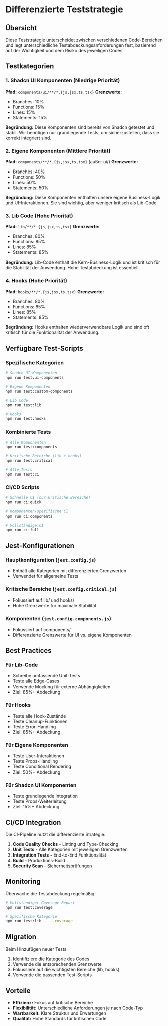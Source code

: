 # Differenzierte Teststrategie

## Übersicht

Diese Teststrategie unterscheidet zwischen verschiedenen Code-Bereichen und legt unterschiedliche Testabdeckungsanforderungen fest, basierend auf der Wichtigkeit und dem Risiko des jeweiligen Codes.

## Testkategorien

### 1. Shadcn UI Komponenten (Niedrige Priorität)

**Pfad:** `components/ui/**/*.{js,jsx,ts,tsx}`
**Grenzwerte:**

- Branches: 10%
- Functions: 15%
- Lines: 15%
- Statements: 15%

**Begründung:** Diese Komponenten sind bereits von Shadcn getestet und stabil. Wir benötigen nur grundlegende Tests, um sicherzustellen, dass sie korrekt integriert sind.

### 2. Eigene Komponenten (Mittlere Priorität)

**Pfad:** `components/**/*.{js,jsx,ts,tsx}` (außer ui/)
**Grenzwerte:**

- Branches: 40%
- Functions: 50%
- Lines: 50%
- Statements: 50%

**Begründung:** Diese Komponenten enthalten unsere eigene Business-Logik und UI-Interaktionen. Sie sind wichtig, aber weniger kritisch als Lib-Code.

### 3. Lib Code (Hohe Priorität)

**Pfad:** `lib/**/*.{js,jsx,ts,tsx}`
**Grenzwerte:**

- Branches: 80%
- Functions: 85%
- Lines: 85%
- Statements: 85%

**Begründung:** Lib-Code enthält die Kern-Business-Logik und ist kritisch für die Stabilität der Anwendung. Hohe Testabdeckung ist essentiell.

### 4. Hooks (Hohe Priorität)

**Pfad:** `hooks/**/*.{js,jsx,ts,tsx}`
**Grenzwerte:**

- Branches: 80%
- Functions: 85%
- Lines: 85%
- Statements: 85%

**Begründung:** Hooks enthalten wiederverwendbare Logik und sind oft kritisch für die Funktionalität der Anwendung.

## Verfügbare Test-Scripts

### Spezifische Kategorien

```bash
# Shadcn UI Komponenten
npm run test:ui-components

# Eigene Komponenten
npm run test:custom-components

# Lib Code
npm run test:lib

# Hooks
npm run test:hooks
```

### Kombinierte Tests

```bash
# Alle Komponenten
npm run test:components

# Kritische Bereiche (lib + hooks)
npm run test:critical

# Alle Tests
npm run test:ci
```

### CI/CD Scripts

```bash
# Schnelle CI (nur kritische Bereiche)
npm run ci:quick

# Komponenten-spezifische CI
npm run ci:components

# Vollständige CI
npm run ci:full
```

## Jest-Konfigurationen

### Hauptkonfiguration (`jest.config.js`)

- Enthält alle Kategorien mit differenzierten Grenzwerten
- Verwendet für allgemeine Tests

### Kritische Bereiche (`jest.config.critical.js`)

- Fokussiert auf lib/ und hooks/
- Hohe Grenzwerte für maximale Stabilität

### Komponenten (`jest.config.components.js`)

- Fokussiert auf components/
- Differenzierte Grenzwerte für UI vs. eigene Komponenten

## Best Practices

### Für Lib-Code

- Schreibe umfassende Unit-Tests
- Teste alle Edge-Cases
- Verwende Mocking für externe Abhängigkeiten
- Ziel: 85%+ Abdeckung

### Für Hooks

- Teste alle Hook-Zustände
- Teste Cleanup-Funktionen
- Teste Error-Handling
- Ziel: 85%+ Abdeckung

### Für Eigene Komponenten

- Teste User-Interaktionen
- Teste Props-Handling
- Teste Conditional Rendering
- Ziel: 50%+ Abdeckung

### Für Shadcn UI Komponenten

- Teste grundlegende Integration
- Teste Props-Weiterleitung
- Ziel: 15%+ Abdeckung

## CI/CD Integration

Die CI-Pipeline nutzt die differenzierte Strategie:

1. **Code Quality Checks** - Linting und Type-Checking
2. **Unit Tests** - Alle Kategorien mit jeweiligen Grenzwerten
3. **Integration Tests** - End-to-End Funktionalität
4. **Build** - Produktions-Build
5. **Security Scan** - Sicherheitsprüfungen

## Monitoring

Überwache die Testabdeckung regelmäßig:

```bash
# Vollständiger Coverage-Report
npm run test:coverage

# Spezifische Kategorie
npm run test:lib -- --coverage
```

## Migration

Beim Hinzufügen neuer Tests:

1. Identifiziere die Kategorie des Codes
2. Verwende die entsprechenden Grenzwerte
3. Fokussiere auf die wichtigsten Bereiche (lib, hooks)
4. Verwende die passenden Test-Scripts

## Vorteile

- **Effizienz:** Fokus auf kritische Bereiche
- **Flexibilität:** Unterschiedliche Anforderungen je nach Code-Typ
- **Wartbarkeit:** Klare Struktur und Erwartungen
- **Qualität:** Hohe Standards für kritischen Code
